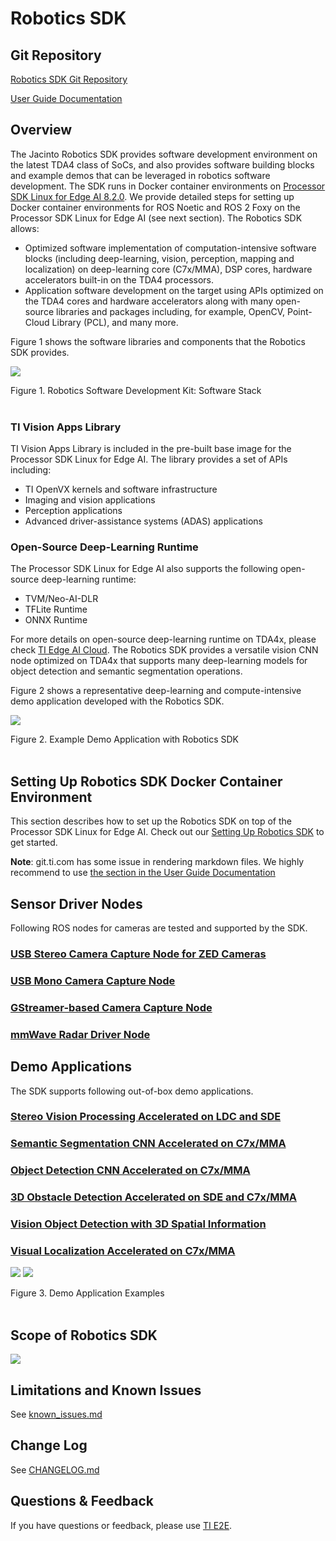 Robotics SDK
============
## Git Repository

[Robotics SDK Git Repository](https://git.ti.com/cgit/processor-sdk-vision/jacinto_ros_perception/about/)

[User Guide Documentation](https://software-dl.ti.com/jacinto7/esd/robotics-sdk/08_02_00/docs/index.html)

## Overview

The Jacinto Robotics SDK provides software development environment on the latest TDA4 class of SoCs, and also provides software building blocks and example demos that can be leveraged in robotics software development. The SDK runs in Docker container environments on [Processor SDK Linux for Edge AI 8.2.0](hhttps://www.ti.com/tool/download/PROCESSOR-SDK-LINUX-SK-TDA4VM/08.02.00.01). We provide detailed steps for setting up Docker container environments for ROS Noetic and ROS 2 Foxy on the Processor SDK Linux for Edge AI (see next section). The Robotics SDK allows:

* Optimized software implementation of computation-intensive software blocks (including deep-learning, vision, perception, mapping and localization) on deep-learning core (C7x/MMA), DSP cores, hardware accelerators built-in on the TDA4 processors.
* Application software development on the target using APIs optimized on the TDA4 cores and hardware accelerators along with many open-source libraries and packages including, for example, OpenCV, Point-Cloud Library (PCL), and many more.

Figure 1 shows the software libraries and components that the Robotics SDK provides.

![](docs/tiovx_ros_sw_stack.png)
 <figcaption>Figure 1. Robotics Software Development Kit: Software Stack </figcaption>
 <br />

### TI Vision Apps Library
TI Vision Apps Library is included in the pre-built base image for the Processor SDK Linux for Edge AI. The library provides a set of APIs including:

* TI OpenVX kernels and software infrastructure
* Imaging and vision applications
* Perception applications
* Advanced driver-assistance systems (ADAS) applications

### Open-Source Deep-Learning Runtime
The Processor SDK Linux for Edge AI also supports the following open-source deep-learning runtime:
* TVM/Neo-AI-DLR
* TFLite Runtime
* ONNX Runtime

For more details on open-source deep-learning runtime on TDA4x, please check [TI Edge AI Cloud](https://dev.ti.com/edgeai/). The Robotics SDK provides a versatile vision CNN node optimized on TDA4x that supports many deep-learning models for object detection and semantic segmentation operations.

Figure 2 shows a representative deep-learning and compute-intensive demo application developed with the Robotics SDK.

![](docs/tiovx_ros_demo_diagram.svg)
<figcaption>Figure 2. Example Demo Application with Robotics SDK </figcaption>
<br />

## Setting Up Robotics SDK Docker Container Environment

This section describes how to set up the Robotics SDK on top of the Processor SDK Linux for Edge AI. Check out our [Setting Up Robotics SDK](docker/README.md) to get started.

**Note**: git.ti.com has some issue in rendering markdown files. We highly recommend to use [the section in the User Guide Documentation](https://software-dl.ti.com/jacinto7/esd/robotics-sdk/08_02_00/docs/source/docker/README.html#setting-up-robotics-kit-environment)

## Sensor Driver Nodes

Following ROS nodes for cameras are tested and supported by the SDK.

### [USB Stereo Camera Capture Node for ZED Cameras](ros1/drivers/zed_capture/README.md)

### [USB Mono Camera Capture Node](ros1/drivers/mono_capture/README.md)

### [GStreamer-based Camera Capture Node](ros1/drivers/gscam/README_TI.md)

### [mmWave Radar Driver Node](docs/radar_driver_node.md)

## Demo Applications

The SDK supports following out-of-box demo applications.

### [Stereo Vision Processing Accelerated on LDC and SDE](ros1/nodes/ti_sde/README.md)

### [Semantic Segmentation CNN Accelerated on C7x/MMA](ros1/nodes/ti_vision_cnn/README.md)

### [Object Detection CNN Accelerated on C7x/MMA](ros1/nodes/ti_vision_cnn/README_objdet.md)

### [3D Obstacle Detection Accelerated on SDE and C7x/MMA](ros1/nodes/ti_estop/README.md)

### [Vision Object Detection with 3D Spatial Information](ros1/nodes/ti_objdet_range/README.md)

### [Visual Localization Accelerated on C7x/MMA](ros1/nodes/ti_vl/README.md)

![](ros1/nodes/ti_vision_cnn/docs/objdet_rviz.png)
![](ros1/nodes/ti_estop/docs/estop_rviz.png)

<figcaption>Figure 3. Demo Application Examples </figcaption>
<br />

## Scope of Robotics SDK

![](docs/scope_of_release_08_02_00.png)

## Limitations and Known Issues
See [known_issues.md](docs/known_issues.md)

## Change Log
See [CHANGELOG.md](CHANGELOG.md)

## Questions & Feedback

If you have questions or feedback, please use [TI E2E](https://e2e.ti.com/support/processors).
